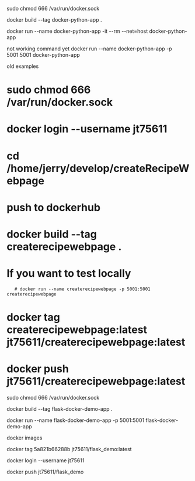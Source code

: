 sudo chmod 666 /var/run/docker.sock

docker build --tag docker-python-app .

docker run --name docker-python-app -it --rm --net=host docker-python-app

not working command yet
docker run --name docker-python-app -p 5001:5001 docker-python-app









old examples

# sudo chmod 666 /var/run/docker.sock
# docker login --username jt75611
# cd /home/jerry/develop/createRecipeWebpage

# push to dockerhub



# docker build --tag createrecipewebpage .
# If you want to test locally
       # docker run --name createrecipewebpage -p 5001:5001 createrecipewebpage
# docker tag createrecipewebpage:latest jt75611/createrecipewebpage:latest
# docker push  jt75611/createrecipewebpage:latest








sudo chmod 666 /var/run/docker.sock

docker build --tag flask-docker-demo-app .

docker run --name flask-docker-demo-app -p 5001:5001 flask-docker-demo-app

docker images

docker tag 5a821b66288b jt75611/flask_demo:latest


docker login --username jt75611

docker push jt75611/flask_demo


